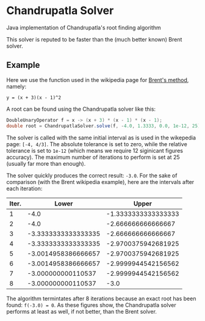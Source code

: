 # Chandrupatla Solver
Java implementation of Chandrupatla's root finding algorithm

This solver is reputed to be faster than the (much better known) Brent solver.

## Example
Here we use the function used in the wikipedia page for [Brent's method](https://en.wikipedia.org/wiki/Brent%27s_method#Example), namely:
```
y = (x + 3)(x - 1)^2
```
A root can be found using the Chandrupatla solver like this:
```java
DoubleUnaryOperator f = x -> (x + 3) * (x - 1) * (x - 1);
double root = ChandrupatlaSolver.solve(f, -4.0, 1.3333, 0.0, 1e-12, 25); // root = -3.0
```
The solver is called with the same initial interval as is used in the wikepedia page: `[-4, 4/3]`. The absolute tolerance is set
to zero, while the relative tolerance is set to `1e-12` (which means we require 12 siginicant figures accuracy). The maximum number
of iterations to perform is set at 25 (usually far more than enough).

The solver quickly produces the correct result: `-3.0`. For the sake of comparison (with the Brent wikipedia example), here are the
intervals after each iteration:

| Iter. | Lower             | Upper              | 
| ----- | ----------------- | ------------------ | 
| 1     |-4.0               |-1.3333333333333333 | 
| 2     |-4.0               |-2.666666666666667  |
| 3     |-3.3333333333333335|-2.666666666666667  |
| 4     |-3.3333333333333335|-2.9700375942681925 |
| 5     |-3.0014958386666657|-2.9700375942681925 |
| 6     |-3.0014958386666657|-2.9999944542156562 |
| 7     |-3.000000000110537 |-2.9999944542156562 |
| 8     |-3.000000000110537 |-3.0                |

The algorithm termintates after 8 iterations because an exact root has been found: `f(-3.0) = 0`. As these figures show, the 
Chandrupatla solver performs at least as well, if not better, than the Brent solver.
